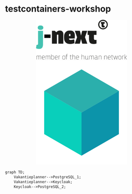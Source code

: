 # testcontainers-workshop

<p align="middle">
    <img src="logo.svg" width="300"/>
    <img src="testcontainers-logo.svg" width="300"/>
</p>    

```mermaid
graph TD;
    Vakantieplanner-->PostgreSQL_1;
    Vakantieplanner-->Keycloak;
    Keycloak-->PostgreSQL_2;
```
